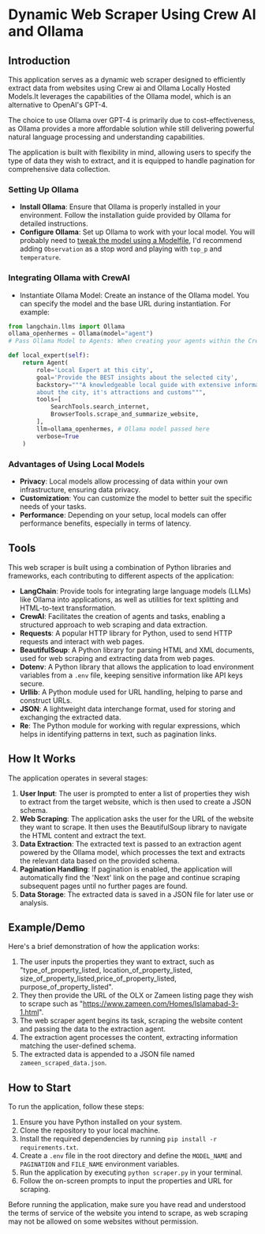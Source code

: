 # Dynamic Web Scraper Using Crew AI and Ollama

## Introduction

This application serves as a dynamic web scraper designed to efficiently extract data from websites using Crew ai and Ollama Locally Hosted Models.It leverages the capabilities of the Ollama model, which is an alternative to OpenAI's GPT-4. 

The choice to use Ollama over GPT-4 is primarily due to cost-effectiveness, as Ollama provides a more affordable solution while still delivering powerful natural language processing and understanding capabilities.

The application is built with flexibility in mind, allowing users to specify the type of data they wish to extract, and it is equipped to handle pagination for comprehensive data collection.

### Setting Up Ollama
- **Install Ollama**: Ensure that Ollama is properly installed in your environment. Follow the installation guide provided by Ollama for detailed instructions.
- **Configure Ollama**: Set up Ollama to work with your local model. You will probably need to [tweak the model using a Modelfile](https://github.com/jmorganca/ollama/blob/main/docs/modelfile.md), I'd recommend adding `Observation` as a stop word and playing with `top_p` and `temperature`.

### Integrating Ollama with CrewAI
- Instantiate Ollama Model: Create an instance of the Ollama model. You can specify the model and the base URL during instantiation. For example:

```python
from langchain.llms import Ollama
ollama_openhermes = Ollama(model="agent")
# Pass Ollama Model to Agents: When creating your agents within the CrewAI framework, you can pass the Ollama model as an argument to the Agent constructor. For instance:

def local_expert(self):
	return Agent(
		role='Local Expert at this city',
		goal='Provide the BEST insights about the selected city',
		backstory="""A knowledgeable local guide with extensive information
		about the city, it's attractions and customs""",
		tools=[
			SearchTools.search_internet,
			BrowserTools.scrape_and_summarize_website,
		],
		llm=ollama_openhermes, # Ollama model passed here
		verbose=True
	)
```

### Advantages of Using Local Models
- **Privacy**: Local models allow processing of data within your own infrastructure, ensuring data privacy.
- **Customization**: You can customize the model to better suit the specific needs of your tasks.
- **Performance**: Depending on your setup, local models can offer performance benefits, especially in terms of latency.

## Tools

This web scraper is built using a combination of Python libraries and frameworks, each contributing to different aspects of the application:

- **LangChain**: Provide tools for integrating large language models (LLMs) like Ollama into applications, as well as utilities for text splitting and HTML-to-text transformation.
- **CrewAI**: Facilitates the creation of agents and tasks, enabling a structured approach to web scraping and data extraction.
- **Requests**: A popular HTTP library for Python, used to send HTTP requests and interact with web pages.
- **BeautifulSoup**: A Python library for parsing HTML and XML documents, used for web scraping and extracting data from web pages.
- **Dotenv**: A Python library that allows the application to load environment variables from a `.env` file, keeping sensitive information like API keys secure.
- **Urllib**: A Python module used for URL handling, helping to parse and construct URLs.
- **JSON**: A lightweight data interchange format, used for storing and exchanging the extracted data.
- **Re**: The Python module for working with regular expressions, which helps in identifying patterns in text, such as pagination links.

## How It Works

The application operates in several stages:

1. **User Input**: The user is prompted to enter a list of properties they wish to extract from the target website, which is then used to create a JSON schema.
2. **Web Scraping**: The application asks the user for the URL of the website they want to scrape. It then uses the BeautifulSoup library to navigate the HTML content and extract the text.
3. **Data Extraction**: The extracted text is passed to an extraction agent powered by the Ollama model, which processes the text and extracts the relevant data based on the provided schema.
4. **Pagination Handling**: If pagination is enabled, the application will automatically find the 'Next' link on the page and continue scraping subsequent pages until no further pages are found.
5. **Data Storage**: The extracted data is saved in a JSON file for later use or analysis.

## Example/Demo

Here's a brief demonstration of how the application works:

1. The user inputs the properties they want to extract, such as "type_of_property_listed, location_of_property_listed, size_of_property_listed,price_of_property_listed, purpose_of_property_listed".
2. They then provide the URL of the OLX or Zameen listing page they wish to scrape such as "https://www.zameen.com/Homes/Islamabad-3-1.html".
3. The web scraper agent begins its task, scraping the website content and passing the data to the extraction agent.
4. The extraction agent processes the content, extracting information matching the user-defined schema.
5. The extracted data is appended to a JSON file named `zameen_scraped_data.json`.

## How to Start

To run the application, follow these steps:

1. Ensure you have Python installed on your system.
2. Clone the repository to your local machine.
3. Install the required dependencies by running `pip install -r requirements.txt`.
4. Create a `.env` file in the root directory and define the `MODEL_NAME` and `PAGINATION` and `FILE_NAME` environment variables.
5. Run the application by executing `python scraper.py` in your terminal.
6. Follow the on-screen prompts to input the properties and URL for scraping.

Before running the application, make sure you have read and understood the terms of service of the website you intend to scrape, as web scraping may not be allowed on some websites without permission.

